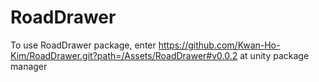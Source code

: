 # RoadDrawer
To use RoadDrawer package, enter https://github.com/Kwan-Ho-Kim/RoadDrawer.git?path=/Assets/RoadDrawer#v0.0.2 at unity package manager
